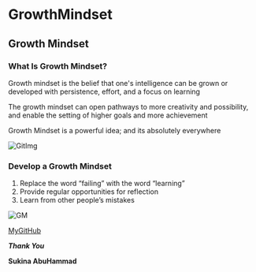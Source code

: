 # GrowthMindset
##  Growth Mindset

### What Is Growth Mindset?

Growth mindset is the belief that one's intelligence can be grown or developed with persistence, effort, and a focus on learning

The growth mindset can open pathways to more creativity and possibility, and enable the setting of higher goals and more achievement

Growth Mindset is a powerful idea; and its absolutely everywhere


![GitImg](https://encrypted-tbn0.gstatic.com/images?q=tbn:ANd9GcSR1pyuzFHKclSy7nQhx8UbixaRdWrJPZP0vg&usqp=CAU)


### Develop a Growth Mindset
1. Replace the word “failing” with the word “learning”
2. Provide regular opportunities for reflection
3. Learn from other people’s mistakes

![GM](https://encrypted-tbn0.gstatic.com/images?q=tbn:ANd9GcRHxsjGGyJEmA5wSnXxMSVKygX6wUE1r6M9aw&usqp=CAU)

[MyGitHub](https://github.com/Sukina12)

***Thank You***

**Sukina AbuHammad**
